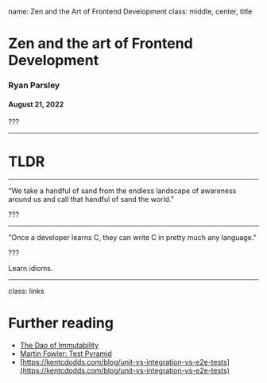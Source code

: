 name: Zen and the Art of Frontend Development
class: middle, center, title

# Zen and the art of Frontend Development

### Ryan Parsley
#### August 21, 2022

???

---

# TLDR

---

“We take a handful of sand from the endless landscape of awareness around us and call that handful of sand the world.”

???

---

"Once a developer learns C, they can write C in pretty much any language."

???

Learn idioms.

---
class: links

# Further reading

* [The Dao of Immutability](https://medium.com/javascript-scene/the-dao-of-immutability-9f91a70c88cd#.9g51h5stk)
* [Martin Fowler: Test Pyramid](https://martinfowler.com/bliki/TestPyramid.html)
* [https://kentcdodds.com/blog/unit-vs-integration-vs-e2e-tests](https://kentcdodds.com/blog/unit-vs-integration-vs-e2e-tests)
